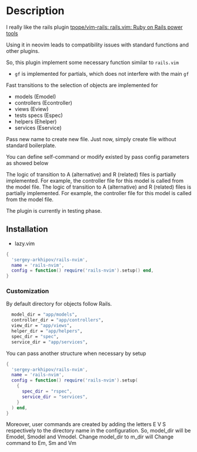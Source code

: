 # Description

I really like the rails plugin [tpope/vim-rails: rails.vim: Ruby on Rails power tools](https://github.com/tpope/vim-rails)

Using it in neovim leads to compatibility issues with standard functions and other plugins.

So, this plugin implement some necessary function similar to `rails.vim`

- `gf` is implemented for partials, which does not interfere with the main `gf`

Fast transitions to the selection of objects are implemented for

- models (Emodel)
- controllers (Econtroller)
- views (Eview)
- tests specs (Espec)
- helpers (Ehelper)
- services (Eservice)

Pass new name to create new file. Just now, simply create file without standard boilerplate.

You can define self-command or modify existed by pass config parameters as showed below

The logic of transition to A (alternative) and R (related) files is partially implemented.
For example, the controller file for this model is called from the model file.
The logic of transition to A (alternative) and R (related) files is partially implemented.
For example, the controller file for this model is called from the model file.

The plugin is currently in testing phase.

## Installation

- lazy.vim

```lua
{
  'sergey-arkhipov/rails-nvim',
  name = 'rails-nvim',
  config = function() require('rails-nvim').setup() end,
}

```

### Customization

By default directory for objects follow Rails.

```bash
  model_dir = "app/models",
  controller_dir = "app/controllers",
  view_dir = "app/views",
  helper_dir = "app/helpers",
  spec_dir = "spec",
  service_dir = "app/services",

```

You can pass another structure when necessary by setup

```lua
{
  'sergey-arkhipov/rails-nvim',
  name = 'rails-nvim',
  config = function() require('rails-nvim').setup(
    {
      spec_dir = "rspec",
      service_dir = "services",
    }
  ) end,
}

```

Moreover, user commands are created by adding the letters E V S respectively to the directory name in the configuration.
So, model_dir will be Emodel, Smodel and Vmodel.
Change model_dir to m_dir will Change command to Em, Sm and Vm
